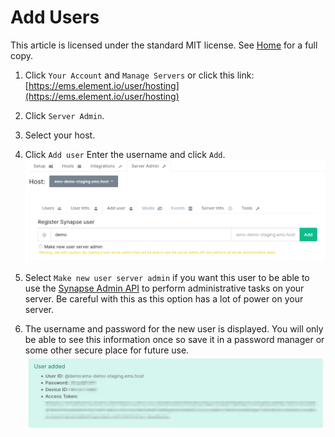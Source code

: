 # Add Users

This article is licensed under the standard MIT license. See [Home](index.md) for a full copy.

1. Click `Your Account` and `Manage Servers` or click this link: [https://ems.element.io/user/hosting](https://ems.element.io/user/hosting)

1. Click `Server Admin`.

1. Select your host.

1. Click `Add user` Enter the username and click `Add`. 
![](images/Screen%20Shot%202020-07-30%20at%202.34.01%20PM.png)

1. Select `Make new user server admin` if you want this user to be able to use the [Synapse Admin API](https://github.com/matrix-org/synapse/tree/master/docs/admin_api) to perform administrative tasks on your server. Be careful with this as this option has a lot of power on your server.

1. The username and password for the new user is displayed. You will only be able to see this information once so save it in a password manager or some other secure place for future use.
![](images/Screen%20Shot%202020-07-30%20at%202.37.05%20PM.png)

